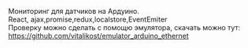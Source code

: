 Мониторинг для датчиков на Ардуино.<br>
React, ajax,promise,redux,localstore,EventEmiter<br>
Проверку можно сделать с помощю эмулятора, скачать можно тут:<br>
https://github.com/vitalikost/emulator_arduino_ethernet
